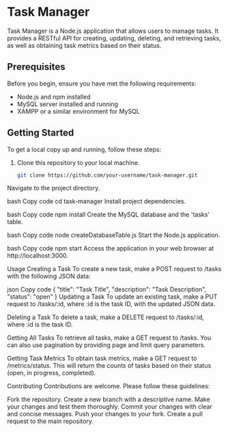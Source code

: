 # Task Manager

Task Manager is a Node.js application that allows users to manage tasks. It provides a RESTful API for creating, updating, deleting, and retrieving tasks, as well as obtaining task metrics based on their status.

## Prerequisites

Before you begin, ensure you have met the following requirements:

- Node.js and npm installed
- MySQL server installed and running
- XAMPP or a similar environment for MySQL

## Getting Started

To get a local copy up and running, follow these steps:

1. Clone this repository to your local machine.

   ```bash
   git clone https://github.com/your-username/task-manager.git
Navigate to the project directory.

bash
Copy code
cd task-manager
Install project dependencies.

bash
Copy code
npm install
Create the MySQL database and the 'tasks' table.

bash
Copy code
node createDatabaseTable.js
Start the Node.js application.

bash
Copy code
npm start
Access the application in your web browser at http://localhost:3000.

Usage
Creating a Task
To create a new task, make a POST request to /tasks with the following JSON data:

json
Copy code
{
  "title": "Task Title",
  "description": "Task Description",
  "status": "open"
}
Updating a Task
To update an existing task, make a PUT request to /tasks/:id, where :id is the task ID, with the updated JSON data.

Deleting a Task
To delete a task, make a DELETE request to /tasks/:id, where :id is the task ID.

Getting All Tasks
To retrieve all tasks, make a GET request to /tasks. You can also use pagination by providing page and limit query parameters.

Getting Task Metrics
To obtain task metrics, make a GET request to /metrics/status. This will return the counts of tasks based on their status (open, in progress, completed).

Contributing
Contributions are welcome. Please follow these guidelines:

Fork the repository.
Create a new branch with a descriptive name.
Make your changes and test them thoroughly.
Commit your changes with clear and concise messages.
Push your changes to your fork.
Create a pull request to the main repository.